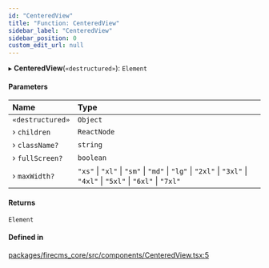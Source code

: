 ```yaml
---
id: "CenteredView"
title: "Function: CenteredView"
sidebar_label: "CenteredView"
sidebar_position: 0
custom_edit_url: null
---
```


▸ **CenteredView**(`«destructured»`): `Element`

#### Parameters

| Name | Type |
| :------ | :------ |
| `«destructured»` | `Object` |
| › `children` | `ReactNode` |
| › `className?` | `string` |
| › `fullScreen?` | `boolean` |
| › `maxWidth?` | ``"xs"`` \| ``"xl"`` \| ``"sm"`` \| ``"md"`` \| ``"lg"`` \| ``"2xl"`` \| ``"3xl"`` \| ``"4xl"`` \| ``"5xl"`` \| ``"6xl"`` \| ``"7xl"`` |

#### Returns

`Element`

#### Defined in

[packages/firecms_core/src/components/CenteredView.tsx:5](https://github.com/FireCMSco/firecms/blob/d45f3739/packages/firecms_core/src/components/CenteredView.tsx#L5)
